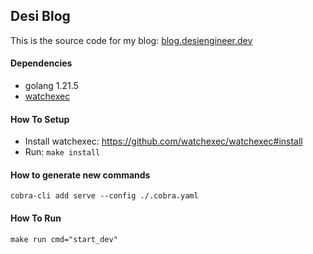 ## Desi Blog

This is the source code for my blog: [blog.desiengineer.dev](https://blog.desiengineer.dev)

#### Dependencies

- golang 1.21.5
- [watchexec](https://github.com/watchexec/watchexec)

#### How To Setup

- Install watchexec: https://github.com/watchexec/watchexec#install
- Run: `make install`

#### How to generate new commands

`cobra-cli add serve --config ./.cobra.yaml`

#### How To Run

`make run cmd="start_dev"`
